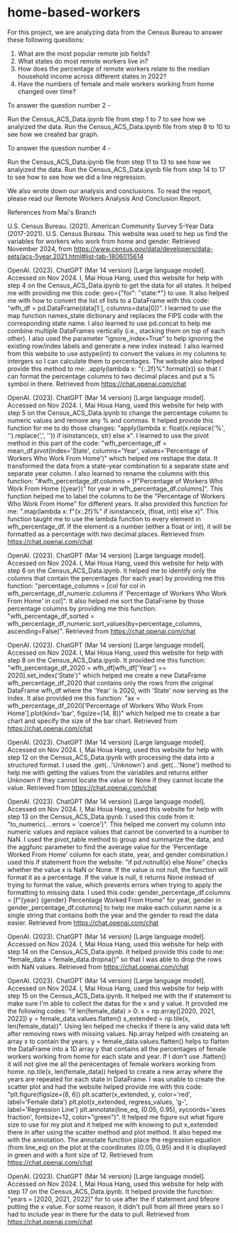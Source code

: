 # home-based-workers

For this project, we are analyzing data from the Census Bureau to answer these following questions:

1) What are the most popular remote job fields?
2) What states do most remote workers live in?
3) How does the percentage of remote workers relate to the median household income across different states in 2022?
4) Have the numbers of female and male workers working from home changed over time?

To answer the question number 2 - 

Run the Census_ACS_Data.ipynb file from step 1 to 7 to see how we analyized the data.
Run the Census_ACS_Data.ipynb file from step 8 to 10 to see how we created bar graph.

To answer the question number 4 -

Run the Census_ACS_Data.ipynb file from step 11 to 13 to see how we analyized the data.
Run the Census_ACS_Data.ipynb file from step 14 to 17 to see how to see how we did a line regression.

We also wrote down our analysis and conclusions. To read the report, please read our Remote Workers Analysis And Conclusion Report.

References from Mai's Branch

U.S. Census Bureau. (2021). American Community Survey 5-Year Data (2017-2021). U.S. Census Bureau. This website was used to hep us find the variables for workers who work from home and gender. Retrieved November 2024, from https://www.census.gov/data/developers/data-sets/acs-5year.2021.html#list-tab-1806015614

OpenAI. (2023). ChatGPT (Mar 14 version) [Large language model]. Accessed on Nov 2024. I, Mai Houa Hang, used this website for help with step 4 on the Census_ACS_Data.ipynb to get the data for all states. It helped me with providing me this code: geo={"for": "state:*"} to use. It also helped me with how to convert the list of lists to a DataFrame with this code: “wfh_df = pd.DataFrame(data[1:], columns=data[0])”. I learned to use the map function names_state dictionary and replaces the FIPS code with the corresponding state name. I also learned to use pd.concat to help me combine multiple DataFrames vertically (i.e., stacking them on top of each other). I also used the parameter “ignore_index=True” to help ignoring the existing row/index labels and generate a new index instead. I also learned from this website to use astype(int) to convert the values in my columns to intergers so I can calculate them to percentages. The website also helped provide this method to me: .apply(lambda x: "{:.2f}%".format(x)) so that I can format the percentage columns to two decimal places and put a % symbol in there. Retrieved from https://chat.openai.com/chat

OpenAI. (2023). ChatGPT (Mar 14 version) [Large language model]. Accessed on Nov 2024. I, Mai Houa Hang, used this website for help with step 5 on the Census_ACS_Data.ipynb to change the percentage column to numeric values and remove any % and commas. It helped provide this function for me to do those changes: "apply(lambda x: float(x.replace('%', '').replace(',', '')) if isinstance(x, str) else x". I learned to use the pivot method in this part of the code: "wfh_percentage_df = mean_df.pivot(index='State', columns='Year', values='Percentage of Workers Who Work From Home')" which helped me reshape the data. It transformed the data from a state-year combination to a separate state and separate year column. I also learned to rename the columns with this function: "#wfh_percentage_df.columns = [f"Percentage of Workers Who Work From Home ({year})" for year in wfh_percentage_df.columns]". This function helped me to label the columns to be the "Percentage of Workers Who Work From Home" for different years. It also provided this function for me: ".map(lambda x: f"{x:.2f}%" if isinstance(x, (float, int)) else x)". This function taught me to use the lambda function to every element in wfh_percentage_df. If the element is a number (either a float or int), it will be formatted as a percentage with two decimal places. Retrieved from https://chat.openai.com/chat

OpenAI. (2023). ChatGPT (Mar 14 version) [Large language model]. Accessed on Nov 2024. I, Mai Houa Hang, used this website for help with step 6 on the Census_ACS_Data.ipynb. It helped me to identify only the columns that contain the percentages (for each year) by providing me this function: "percentage_columns = [col for col in wfh_percentage_df_numeric.columns if 'Percentage of Workers Who Work From Home' in col]". It also helped me sort the DataFrame by those percentage columns by providing me this function: "wfh_percentage_df_sorted = wfh_percentage_df_numeric.sort_values(by=percentage_columns, ascending=False)". Retrieved from https://chat.openai.com/chat

OpenAI. (2023). ChatGPT (Mar 14 version) [Large language model]. Accessed on Nov 2024. I, Mai Houa Hang, used this website for help with step 8 on the Census_ACS_Data.ipynb. It provided me this function: "wfh_percentage_df_2020 = wfh_df[wfh_df['Year'] == 2020].set_index('State')" which helped me create a new DataFrame wfh_percentage_df_2020 that contains only the rows from the original DataFrame wfh_df where the 'Year' is 2020, with 'State' now serving as the index. It also provided me this function: "ax = wfh_percentage_df_2020['Percentage of Workers Who Work From Home'].plot(kind='bar', figsize=(14, 8))" which helped me to create a bar chart and specify the size of the bar chart. Retrieved from https://chat.openai.com/chat

OpenAI. (2023). ChatGPT (Mar 14 version) [Large language model]. Accessed on Nov 2024. I, Mai Houa Hang, used this website for help with step 12 on the Census_ACS_Data.ipynb with processing the data into a structured format. I used the .get(...'Unknown') and .get(...'None') method to help me with getting the values from the variables and returns either Unknown if they cannot locate the value or None if they cannot locate the value. Retrieved from https://chat.openai.com/chat

OpenAI. (2023). ChatGPT (Mar 14 version) [Large language model]. Accessed on Nov 2024. I, Mai Houa Hang, used this website for help with step 13 on the Census_ACS_Data.ipynb. I used this code from it: "to_numeric(....errors = 'coerce')". This helped me convert my column into numeric values and replace values that cannot be converted to a number to NaN. I used the pivot_table method to group and summarize the data, and the aggfunc parameter to find the average value for the 'Percentage Worked From Home' column for each state, year, and gender combination.I used this if statement from the website: "if pd.notnull(x) else None" checks whether the value x is NaN or None. If the value is not null, the function will format it as a percentage. If the value is null, it returns None instead of trying to format the value, which prevents errors when trying to apply the formatting to missing data. I used this code: gender_percentage_df.columns = [f"{year} {gender} Percentage Worked From Home" for year, gender in gender_percentage_df.columns] to help me make each column name is a single string that contains both the year and the gender to read the data easier. Retrieved from https://chat.openai.com/chat

OpenAI. (2023). ChatGPT (Mar 14 version) [Large language model]. Accessed on Nov 2024. I, Mai Houa Hang, used this website for help with step 14 on the Census_ACS_Data.ipynb. It helped provide this code to me: "female_data = female_data.dropna()" so that I was able to drop the rows with NaN values. Retrieved from https://chat.openai.com/chat

OpenAI. (2023). ChatGPT (Mar 14 version) [Large language model]. Accessed on Nov 2024. I, Mai Houa Hang, used this website for help with step 15 on the Census_ACS_Data.ipynb. It helped me with the if statement to make sure I'm able to collect the datas for the x and y value. It provided me the following codes: "if len(female_data) > 0: x = np.array([2020, 2021, 2022]) y = female_data.values.flatten() x_extended = np.tile(x, len(female_data))". Using len helped me checks if there is any valid data left after removing rows with missing values. Np.array helped with createing an array x to contain the years. y = female_data.values.flatten() helps to flatten the DataFrame into a 1D array y that contains all the percentages of female workers working from home for each state and year. If I don't use .flatten() it will not give me all the perecentages of female workers working from home. np.tile(x, len(female_data)) helped to create a new array where the years are repeated for each state in DataFrame. I was unable to create the scatter plot and had the website helped provide me with this code: "plt.figure(figsize=(8, 6)) plt.scatter(x_extended, y, color='red', label='Female data') plt.plot(x_extended, regress_values, 'g-', label='Regression Line') plt.annotate(line_eq, (0.05, 0.95), xycoords='axes fraction', fontsize=12, color="green")". It helped me figure out what figure size to use for my plot and it helped me with knowing to put x_extended there in after using the scatter method and plot method. It also heped me with the annotation. The annotate function place the regression equation (from line_eq) on the plot at the coordinates (0.05, 0.95) and it is displayed in green and with a font size of 12. Retrieved from https://chat.openai.com/chat

OpenAI. (2023). ChatGPT (Mar 14 version) [Large language model]. Accessed on Nov 2024. I, Mai Houa Hang, used this website for help with step 17 on the Census_ACS_Data.ipynb. It helped provide the function: "years = [2020, 2021, 2022]" for to use after the if statement and bfeore putting the x value. For some reason, it didn't pull from all three years so I had to include year in there for the data to pull. Retrieved from https://chat.openai.com/chat
